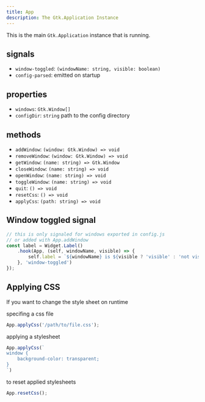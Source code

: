 ```yaml
---
title: App
description: The Gtk.Application Instance
---
```


This is the main `Gtk.Application` instance that is running.

## signals

* `window-toggled`: `(windowName: string, visible: boolean)`
* `config-parsed`: emitted on startup

## properties

* `windows`: `Gtk.Window[]`
* `configDir`: `string` path to the config directory

## methods

* `addWindow`: `(window: Gtk.Window) => void`
* `removeWindow`: `(window: Gtk.Window) => void`
* `getWindow`: `(name: string) => Gtk.Window`
* `closeWindow`: `(name: string) => void`
* `openWindow`: `(name: string) => void`
* `toggleWindow`: `(name: string) => void`
* `quit`: `() => void`
* `resetCss`: `() => void`
* `applyCss`: `(path: string) => void`

## Window toggled signal

```js
// this is only signaled for windows exported in config.js
// or added with App.addWindow
const label = Widget.Label()
    .hook(App, (self, windowName, visible) => {
        self.label = `${windowName} is ${visible ? 'visible' : 'not visible'}`;
    }, 'window-toggled')
});
```

## Applying CSS

If you want to change the style sheet on runtime

specifing a css file

```js
App.applyCss('/path/to/file.css');
```

applying a stylesheet

```js
App.applyCss(`
window {
    background-color: transparent;
}
`)
```

to reset applied stylesheets

```js
App.resetCss();
```
